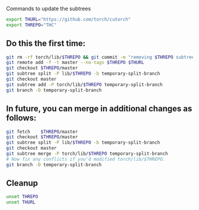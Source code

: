 Commands to update the subtrees

```bash
export THURL="https://github.com/torch/cutorch"
export THREPO="THC"
```

## Do this the first time:
```bash
git rm -rf torch/lib/$THREPO && git commit -m "removing $THREPO subtree"
git remote add -f -t master --no-tags $THREPO $THURL
git checkout $THREPO/master
git subtree split -P lib/$THREPO -b temporary-split-branch
git checkout master
git subtree add -P torch/lib/$THREPO temporary-split-branch
git branch -D temporary-split-branch
```

## In future, you can merge in additional changes as follows:
```bash
git fetch    $THREPO/master
git checkout $THREPO/master
git subtree split -P lib/$THREPO -b temporary-split-branch
git checkout master
git subtree merge -P torch/lib/$THREPO temporary-split-branch
# Now fix any conflicts if you'd modified torch/lib/$THREPO.
git branch -D temporary-split-branch
```

## Cleanup
```bash
unset THREPO
unset THURL
```